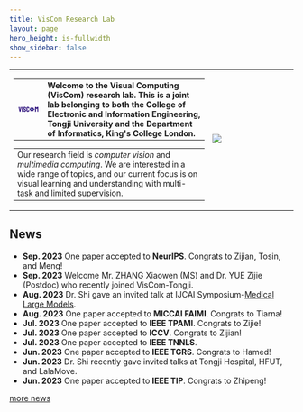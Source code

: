 ```yaml
---
title: VisCom Research Lab
layout: page
hero_height: is-fullwidth
show_sidebar: false
---
```


<Body>
    <table>
        <tr>
            <td>
                <table>
                    <tr>
                      <td width="15%"><img src="img/logo.jpg"></td>
                      <td width="80%">
                              <div>
                                          <B>Welcome to the Visual Computing (VisCom) research lab. This is a joint lab belonging to both the College of Electronic and Information Engineering, Tongji University and the Department of Informatics, King's College London. </B>
                              </div>
                      </td>
                    </tr>
                </table>
                <table>
                    <tr>
                        <td width="100%">
                          <div>
                              Our research field is <i>computer vision</i> and <i>multimedia computing</i>.
                              We are interested in a wide range of topics, and our current focus is on
                              visual learning and understanding with multi-task and limited supervision.
                          </div>
                          </td>
                    </tr>
                </table>
            </td>
            <td width="30%">
                  <img src="img/groupPhoto0.jpg">
            </td>
        </tr>
    </table>

</Body>


## News
- **Sep. 2023** One paper accepted to <B>NeurIPS</B>. Congrats to Zijian, Tosin, and Meng!
- **Sep. 2023** Welcome Mr. ZHANG Xiaowen (MS) and Dr. YUE Zijie (Postdoc) who recently joined VisCom-Tongji.  
- **Aug. 2023** Dr. Shi gave an invited talk at IJCAI Symposium-[Medical Large Models](https://www.cair-cas.org.hk/article/ijcai-medical-large-models). 
- **Aug. 2023** One paper accepted to <B>MICCAI FAIMI</B>. Congrats to Tiarna! 
- **Jul. 2023** One paper accepted to <B>IEEE TPAMI</B>. Congrats to Zijie! 
- **Jul. 2023** One paper accepted to <B>ICCV</B>. Congrats to Zijian! 
- **Jul. 2023** One paper accepted to <B>IEEE TNNLS</B>. 
- **Jun. 2023** One paper accepted to <B>IEEE TGRS</B>. Congrats to Hamed! 
- **Jun. 2023** Dr. Shi recently gave invited talks at Tongji Hospital, HFUT, and LalaMove.    
- **Jun. 2023** One paper accepted to <B>IEEE TIP</B>. Congrats to Zhipeng! 

[more news](/news/)
